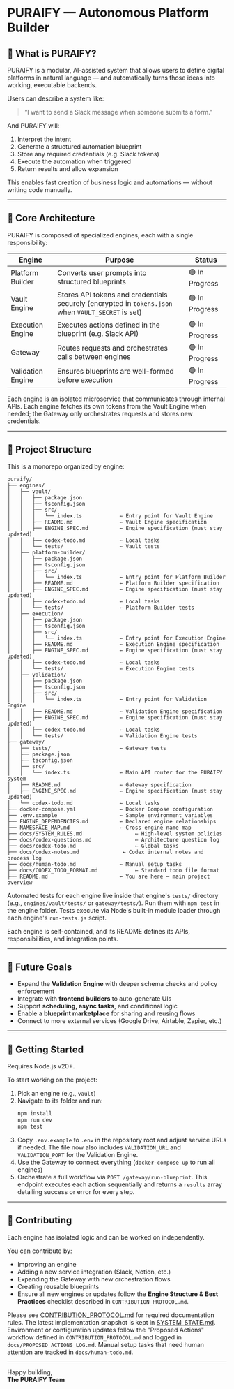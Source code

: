 # PURAIFY — Autonomous Platform Builder

## 🧠 What is PURAIFY?

PURAIFY is a modular, AI-assisted system that allows users to define digital platforms in natural language — and automatically turns those ideas into working, executable backends.

Users can describe a system like:
> “I want to send a Slack message when someone submits a form.”

And PURAIFY will:
1. Interpret the intent
2. Generate a structured automation blueprint
3. Store any required credentials (e.g. Slack tokens)
4. Execute the automation when triggered
5. Return results and allow expansion

This enables fast creation of business logic and automations — without writing code manually.

---

## 🔧 Core Architecture

PURAIFY is composed of specialized engines, each with a single responsibility:

| Engine | Purpose | Status |
|---|---|---|
| Platform Builder | Converts user prompts into structured blueprints | 🟢 In Progress |
| Vault Engine | Stores API tokens and credentials securely (encrypted in `tokens.json` when `VAULT_SECRET` is set) | 🟢 In Progress |
| Execution Engine | Executes actions defined in the blueprint (e.g. Slack API) | 🟢 In Progress |
| Gateway | Routes requests and orchestrates calls between engines | 🟢 In Progress |
| Validation Engine | Ensures blueprints are well-formed before execution | 🟢 In Progress |

Each engine is an isolated microservice that communicates through internal APIs.
Each engine fetches its own tokens from the Vault Engine when needed; the Gateway only orchestrates requests and stores new credentials.

---

## 📁 Project Structure

This is a monorepo organized by engine:

```
puraify/
├── engines/
│   ├── vault/
│   │   ├── package.json
│   │   ├── tsconfig.json
│   │   ├── src/
│   │   │   └── index.ts            ← Entry point for Vault Engine
│   │   ├── README.md               ← Vault Engine specification
│   │   ├── ENGINE_SPEC.md          ← Engine specification (must stay updated)
│   │   ├── codex-todo.md           ← Local tasks
│   │   └── tests/                  ← Vault tests
│   ├── platform-builder/
│   │   ├── package.json
│   │   ├── tsconfig.json
│   │   ├── src/
│   │   │   └── index.ts            ← Entry point for Platform Builder
│   │   ├── README.md               ← Platform Builder specification
│   │   ├── ENGINE_SPEC.md          ← Engine specification (must stay updated)
│   │   ├── codex-todo.md           ← Local tasks
│   │   └── tests/                  ← Platform Builder tests
│   ├── execution/
│   │   ├── package.json
│   │   ├── tsconfig.json
│   │   ├── src/
│   │   │   └── index.ts            ← Entry point for Execution Engine
│   │   ├── README.md               ← Execution Engine specification
│   │   ├── ENGINE_SPEC.md          ← Engine specification (must stay updated)
│   │   ├── codex-todo.md           ← Local tasks
│   │   └── tests/                  ← Execution Engine tests
│   ├── validation/
│   │   ├── package.json
│   │   ├── tsconfig.json
│   │   ├── src/
│   │   │   └── index.ts            ← Entry point for Validation Engine
│   │   ├── README.md               ← Validation Engine specification
│   │   ├── ENGINE_SPEC.md          ← Engine specification (must stay updated)
│   │   ├── codex-todo.md           ← Local tasks
│   │   └── tests/                  ← Validation Engine tests
├── gateway/
│   ├── tests/                      ← Gateway tests
│   ├── package.json
│   ├── tsconfig.json
│   ├── src/
│   │   └── index.ts                ← Main API router for the PURAIFY system
│   ├── README.md                   ← Gateway specification
│   ├── ENGINE_SPEC.md              ← Engine specification (must stay updated)
│   └── codex-todo.md               ← Local tasks
├── docker-compose.yml              ← Docker Compose configuration
├── .env.example                    ← Sample environment variables
├── ENGINE_DEPENDENCIES.md          ← Declared engine relationships
├── NAMESPACE_MAP.md                ← Cross-engine name map
├── docs/SYSTEM_RULES.md                 ← High-level system policies
├── docs/codex-questions.md              ← Architecture question log
├── docs/codex-todo.md                   ← Global tasks
├── docs/codex-notes.md              ← Codex internal notes and process log
├── docs/human-todo.md              ← Manual setup tasks
├── docs/CODEX_TODO_FORMAT.md            ← Standard todo file format
├── README.md                       ← You are here — main project overview
```

Automated tests for each engine live inside that engine's `tests/` directory (e.g., `engines/vault/tests/` or `gateway/tests/`). Run them with `npm test` in the engine folder. Tests execute via Node's built-in module loader through each engine's `run-tests.js` script.

Each engine is self-contained, and its README defines its APIs, responsibilities, and integration points.

---

## 🔮 Future Goals

- Expand the **Validation Engine** with deeper schema checks and policy enforcement
- Integrate with **frontend builders** to auto-generate UIs
- Support **scheduling, async tasks**, and conditional logic
- Enable a **blueprint marketplace** for sharing and reusing flows
- Connect to more external services (Google Drive, Airtable, Zapier, etc.)

---

## 🚀 Getting Started
Requires Node.js v20+.

To start working on the project:

1. Pick an engine (e.g., `vault`)
2. Navigate to its folder and run:
   ```bash
   npm install
   npm run dev
   npm test
   ```
3. Copy `.env.example` to `.env` in the repository root and adjust service URLs if needed.
   The file now also includes `VALIDATION_URL` and `VALIDATION_PORT` for the
   Validation Engine.
4. Use the Gateway to connect everything (`docker-compose up` to run all engines)
5. Orchestrate a full workflow via `POST /gateway/run-blueprint`.
   This endpoint executes each action sequentially and returns a
   `results` array detailing success or error for every step.

---

## 🤝 Contributing

Each engine has isolated logic and can be worked on independently.

You can contribute by:
- Improving an engine
- Adding a new service integration (Slack, Notion, etc.)
- Expanding the Gateway with new orchestration flows
- Creating reusable blueprints
- Ensure all new engines or updates follow the **Engine Structure & Best Practices** checklist described in `CONTRIBUTION_PROTOCOL.md`.

Please see [CONTRIBUTION_PROTOCOL.md](docs/CONTRIBUTION_PROTOCOL.md) for required
documentation rules. The latest implementation snapshot is kept in
[SYSTEM_STATE.md](SYSTEM_STATE.md).
Environment or configuration updates follow the "Proposed Actions" workflow defined in
`CONTRIBUTION_PROTOCOL.md` and logged in `docs/PROPOSED_ACTIONS_LOG.md`.
Manual setup tasks that need human attention are tracked in `docs/human-todo.md`.

---

Happy building,  
**The PURAIFY Team**
